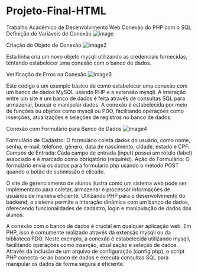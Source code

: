 # Projeto-Final-HTML

Trabalho Acadêmico de Desenvolvimento Web
Conexão do PHP com o SQL
Definição de Variáveis de Conexão
![image](https://github.com/Ramon4002/Projeto-Final-HTML/assets/169726335/c45e0501-7236-4388-8fbd-40172f93efbf)

Criação do Objeto de Conexão
![image2](https://github.com/Ramon4002/Projeto-Final-HTML/assets/169726335/72fc28b2-0cf1-4947-bb3f-7dc7de3d621c)


Esta linha cria um novo objeto mysqli utilizando as credenciais fornecidas, tentando estabelecer uma conexão com o banco de dados.

Verificação de Erros na Conexão
![image3](https://github.com/Ramon4002/Projeto-Final-HTML/assets/169726335/6ab9231e-03e0-4111-a209-3b7f2f79a8d3)


Este código é um exemplo básico de como estabelecer uma conexão com um banco de dados MySQL usando PHP e a extensão mysqli. A interação entre um site e um banco de dados é feita através de consultas SQL para armazenar, buscar e manipular dados. A conexão é estabelecida por meio de funções ou objetos como mysqli ou PDO, facilitando operações como inserções, atualizações e seleções de registros no banco de dados.

Conexão com Formulário para Banco de Dados
![image4](https://github.com/Ramon4002/Projeto-Final-HTML/assets/169726335/890d3f72-a6bf-45c8-9cb7-392175090070)


Formulário de Cadastro: O formulário coleta dados do usuário, como nome, senha, e-mail, telefone, gênero, data de nascimento, cidade, estado e CPF.
Campos de Entrada: Cada campo de entrada (input) possui um rótulo (label) associado e é marcado como obrigatório (required).
Ação do Formulário: O formulário envia os dados para formulario.php usando o método POST quando o botão de submissão é clicado.

O site de gerenciamento de alunos ilustra como um sistema web pode ser implementado para coletar, armazenar e processar informações de usuários de maneira eficiente. Utilizando PHP para o desenvolvimento do backend, o sistema permite a interação dinâmica com um banco de dados, oferecendo funcionalidades de cadastro, login e manipulação de dados dos alunos.

A conexão com o banco de dados é crucial em qualquer aplicação web. Em PHP, isso é comumente realizado através da extensão mysqli ou da biblioteca PDO. Neste exemplo, a conexão é estabelecida utilizando mysqli, facilitando operações como inserção, atualização e seleção de dados. Através da inclusão de um arquivo de configuração (config.php), o script PHP conecta-se ao banco de dados e executa consultas SQL para manipular os dados de forma segura e eficiente.
